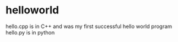 # helloworld
hello.cpp is in C++ and was my first successful hello world program
hello.py is in python
